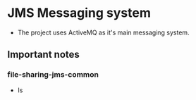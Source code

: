 # JMS Messaging system

- The project uses ActiveMQ as it's main messaging system.

## Important notes

### file-sharing-jms-common

- Is 